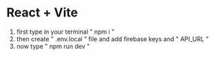 # React + Vite

1. first type in your terminal " npm i "
2. then create " .env.local " file and add firebase keys and " API_URL "
3. now type " npm run dev "
